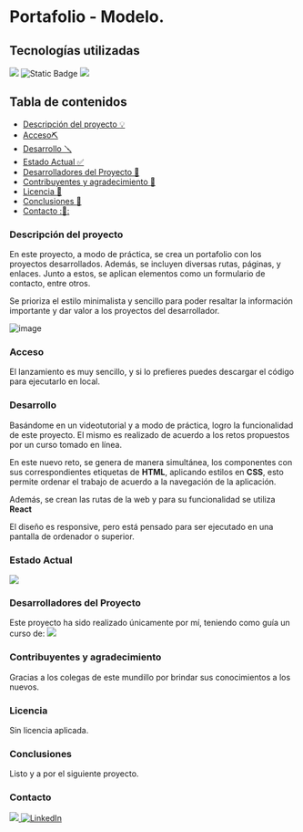 # Portafolio - Modelo.


## Tecnologías utilizadas

<img src="https://img.shields.io/badge/HTML%205-F13D0D?style=for-the-badge&logo=html5&logoColor=white" style="max-width: 100%;"> <img alt="Static Badge" src="https://img.shields.io/badge/CSS3-1572B6?style=for-the-badge&logo=CSS3&logoColor=white">  <img src="https://img.shields.io/badge/React-20232A?style=for-the-badge&logo=react&logoColor=61DAFB">

## Tabla de contenidos

- [Descripción del proyecto :bulb:](#Descripción-del-proyecto)
- [Acceso⛏️](#Acceso)
- [Desarrollo 🪛](#Desarrollo)
- [Estado Actual :white_check_mark:](#Estado)
- [Desarrolladores del Proyecto :raising_hand:](#Desarrolladores-del-Proyecto)
- [Contribuyentes y agradecimiento :clap:](#Contribuyentes-y-agradecimiento.)
- [Licencia :vertical_traffic_light:](#Licencia)
- [Conclusiones :tada:](#Conclusiones)
- [Contacto ::calling::](#Contacto)

### Descripción del proyecto

En este proyecto, a modo de práctica, se crea un portafolio con los proyectos desarrollados. Además, se incluyen diversas rutas, páginas, y enlaces. Junto a estos, se aplican elementos como un formulario de contacto, entre otros.

Se prioriza el estilo minimalista y sencillo para poder resaltar la información importante y dar valor a los proyectos del desarrollador.


![image](./public/images/Animation.gif)


### Acceso

El lanzamiento es muy sencillo, y si lo prefieres puedes descargar el código para ejecutarlo en local.

### Desarrollo

Basándome en un videotutorial y a modo de práctica, logro la funcionalidad de este proyecto. El mismo es realizado de acuerdo a los retos propuestos por un curso tomado en línea.

En este nuevo reto, se genera de manera simultánea, los componentes con sus correspondientes etiquetas de **HTML**, aplicando estilos en **CSS**, esto permite ordenar el trabajo de acuerdo a la navegación de la aplicación.

Además, se crean las rutas de la web y para su funcionalidad se utiliza **React**

El diseño es responsive, pero está pensado para ser ejecutado en una pantalla de ordenador o superior. 

### Estado Actual

<img src="https://img.shields.io/badge/FINALIZADO-GREEN?style=for-the-badge&label=ESTADO">


### Desarrolladores del Proyecto

Este proyecto ha sido realizado únicamente por mí, teniendo como guía un curso de: <img src= "https://img.shields.io/badge/Udemy%20-%20black?logo=udemy&logoColor=violet">

### Contribuyentes y agradecimiento

Gracias a los colegas de este mundillo por brindar sus conocimientos a los nuevos.

### Licencia

Sin licencia aplicada.

### Conclusiones 

Listo y a por el siguiente proyecto.

### Contacto
<a href = "mailto:gonllat@gmail.com"><img src="https://img.shields.io/badge/Gmail-C6362C?style=for-the-badge&logo=gmail&logoColor=white" target="_blank"> [![LinkedIn](https://img.shields.io/badge/-LinkedIn-%230077B5?style=for-the-badge&logo=linkedin&logoColor=white)](https://www.linkedin.com/in/gonzalo-llatser-acuña-6b206a1ba)
